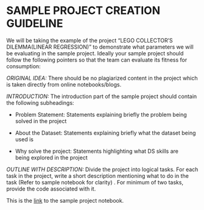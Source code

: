 ﻿# SAMPLE PROJECT CREATION GUIDELINE 


We will be taking the example of the project  “LEGO COLLECTOR’S DILEMMA(LINEAR REGRESSION)” to demonstrate what parameters we will be evaluating in the sample project. Ideally your sample project should follow the following pointers so that the team can evaluate its fitness for consumption:

_ORIGINAL IDEA:_ There should be no plagiarized content in the project which is taken directly from online notebooks/blogs.
 
_INTRODUCTION:_ The introduction part of the sample project should contain the following subheadings:
- Problem Statement: Statements explaining briefly the problem being  
                                                 solved in the project

- About the Dataset: Statements explaining briefly what the dataset being 
                                              used is

- Why solve the project: Statements highlighting what DS skills are  
                                                 being explored in the project

_OUTLINE WITH DESCRIPTION:_ Divide the project into logical tasks.
For each task in the project, write a short description mentioning what to do in the task (Refer to sample notebook for clarity) . For minimum of two tasks, provide the code associated with it. 
 
 

This is the [link](https://github.com/commit-live-students/content_creator/blob/master/linear_regression_assessment/notebook/linear_lego_sample_notebook.ipynb) to the sample project notebook.  

